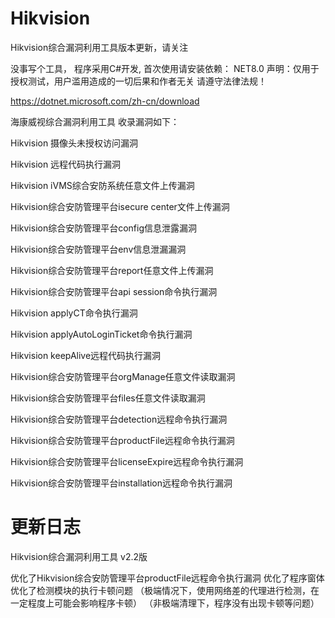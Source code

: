 # Hikvision
Hikvision综合漏洞利用工具版本更新，请关注

没事写个工具， 程序采用C#开发, 首次使用请安装依赖： NET8.0 声明：仅用于授权测试，用户滥用造成的一切后果和作者无关 请遵守法律法规！

https://dotnet.microsoft.com/zh-cn/download

海康威视综合漏洞利用工具 收录漏洞如下：

Hikvision 摄像头未授权访问漏洞

Hikvision 远程代码执行漏洞

Hikvision iVMS综合安防系统任意文件上传漏洞

Hikvision综合安防管理平台isecure center文件上传漏洞

Hikvision综合安防管理平台config信息泄露漏洞

Hikvision综合安防管理平台env信息泄漏漏洞

Hikvision综合安防管理平台report任意文件上传漏洞

Hikvision综合安防管理平台api session命令执行漏洞

Hikvision applyCT命令执行漏洞

Hikvision applyAutoLoginTicket命令执行漏洞

Hikvision keepAlive远程代码执行漏洞

Hikvision综合安防管理平台orgManage任意文件读取漏洞

Hikvision综合安防管理平台files任意文件读取漏洞

Hikvision综合安防管理平台detection远程命令执行漏洞

Hikvision综合安防管理平台productFile远程命令执行漏洞

Hikvision综合安防管理平台licenseExpire远程命令执行漏洞

Hikvision综合安防管理平台installation远程命令执行漏洞

# 更新日志

Hikvision综合漏洞利用工具 v2.2版

优化了Hikvision综合安防管理平台productFile远程命令执行漏洞
优化了程序窗体
优化了检测模块的执行卡顿问题
（极端情况下，使用网络差的代理进行检测，在一定程度上可能会影响程序卡顿）
（非极端清理下，程序没有出现卡顿等问题）


